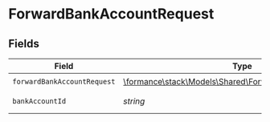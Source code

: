 # ForwardBankAccountRequest


## Fields

| Field                                                                                                       | Type                                                                                                        | Required                                                                                                    | Description                                                                                                 |
| ----------------------------------------------------------------------------------------------------------- | ----------------------------------------------------------------------------------------------------------- | ----------------------------------------------------------------------------------------------------------- | ----------------------------------------------------------------------------------------------------------- |
| `forwardBankAccountRequest`                                                                                 | [\formance\stack\Models\Shared\ForwardBankAccountRequest](../../Models/Shared/ForwardBankAccountRequest.md) | :heavy_check_mark:                                                                                          | N/A                                                                                                         |
| `bankAccountId`                                                                                             | *string*                                                                                                    | :heavy_check_mark:                                                                                          | The bank account ID.                                                                                        |